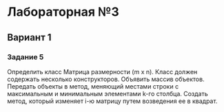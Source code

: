 # Лабораторная №3
## Вариант 1
### Задание 5
Определить класс Матрица размерности (m x n). Класс должен содержать несколько конструкторов. Объявить массив объектов. Передать объекты в метод, меняющий местами строки с максимальным и минимальным элементами k-го столбца. Создать метод, который изменяет i-ю матрицу путем возведения ее в квадрат. 